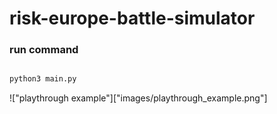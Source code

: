 # risk-europe-battle-simulator


### run command
```bash

python3 main.py

```

!["playthrough example"]["images/playthrough_example.png"]
